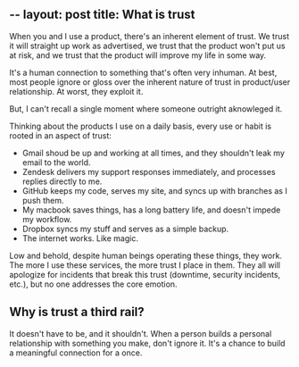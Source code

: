 --
layout: post
title: What is trust
--

When you and I use a product, there's an inherent element of trust. We trust it will straight up work as advertised, we trust that the
product won't put us at risk, and we trust that the product will improve my life in some way.

It's a human connection to something that's often very inhuman. At best, most people ignore or gloss over the inherent nature of trust in
product/user relationship. At worst, they exploit it.

But, I can't recall a single moment where someone outright aknowleged it.

Thinking about the products I use on a daily basis, every use or habit is rooted in an aspect of trust:

- Gmail shoud be up and working at all times, and they shouldn't leak my email to the world.
- Zendesk delivers my support responses immediately, and processes replies directly to me.
- GitHub keeps my code, serves my site, and syncs up with branches as I push them.
- My macbook saves things, has a long battery life, and doesn't impede my workflow.
- Dropbox syncs my stuff and serves as a simple backup.
- The internet works. Like magic.

Low and behold, despite human beings operating these things, they work. The more I use these services, the more trust I place in them.
They all will apologize for incidents that break this trust (downtime, security incidents, etc.), but no one addresses the core emotion.

## Why is trust a third rail?

It doesn't have to be, and it shouldn't. When a person builds a personal relationship with something you make, don't ignore it. It's a
chance to build a meaningful connection for a once.
